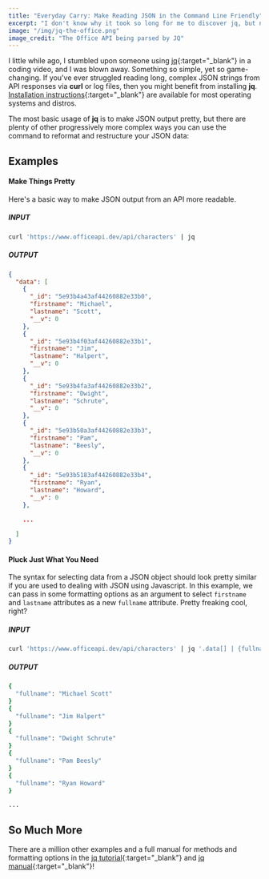 ```yaml
---
title: "Everyday Carry: Make Reading JSON in the Command Line Friendly"
excerpt: "I don't know why it took so long for me to discover jq, but now I can't live without it."
image: "/img/jq-the-office.png"
image_credit: "The Office API being parsed by JQ"
---
```


I little while ago, I stumbled upon someone using [jq](https://stedolan.github.io/jq/){:target="_blank"} in a coding video, and I was blown away. Something so simple, yet so game-changing.
If you've ever struggled reading long, complex JSON strings from API responses via **curl** or log files, then you might benefit from installing **jq**. [Installation instructions](https://stedolan.github.io/jq/download/){:target="_blank"} are available for most operating systems and distros.

The most basic usage of **jq** is to make JSON output pretty, but there are plenty of other progressively more complex ways you can use the command to reformat and restructure your JSON data:

## Examples

#### Make Things Pretty

Here's a basic way to make JSON output from an API more readable.

##### INPUT

```bash
curl 'https://www.officeapi.dev/api/characters' | jq
```

##### OUTPUT

```json
{
  "data": [
    {
      "_id": "5e93b4a43af44260882e33b0",
      "firstname": "Michael",
      "lastname": "Scott",
      "__v": 0
    },
    {
      "_id": "5e93b4f03af44260882e33b1",
      "firstname": "Jim",
      "lastname": "Halpert",
      "__v": 0
    },
    {
      "_id": "5e93b4fa3af44260882e33b2",
      "firstname": "Dwight",
      "lastname": "Schrute",
      "__v": 0
    },
    {
      "_id": "5e93b50a3af44260882e33b3",
      "firstname": "Pam",
      "lastname": "Beesly",
      "__v": 0
    },
    {
      "_id": "5e93b5183af44260882e33b4",
      "firstname": "Ryan",
      "lastname": "Howard",
      "__v": 0
    },

    ...

  ]
}

```

#### Pluck Just What You Need

The syntax for selecting data from a JSON object should look pretty similar if you are used to dealing with JSON using Javascript. In this example, we can pass in some formatting options as an argument to select `firstname` and `lastname` attributes as a new `fullname` attribute. Pretty freaking cool, right?

##### INPUT

```bash
curl 'https://www.officeapi.dev/api/characters' | jq '.data[] | {fullname: "\(.firstname) \(.lastname)"}'
```

##### OUTPUT
```bash
{
  "fullname": "Michael Scott"
}
{
  "fullname": "Jim Halpert"
}
{
  "fullname": "Dwight Schrute"
}
{
  "fullname": "Pam Beesly"
}
{
  "fullname": "Ryan Howard"
}

...

```

## So Much More

There are a million other examples and a full manual for methods and formatting options in the [jq tutorial](https://stedolan.github.io/jq/tutorial/){:target="_blank"} and [jq manual](https://stedolan.github.io/jq/manual/){:target="_blank"}!